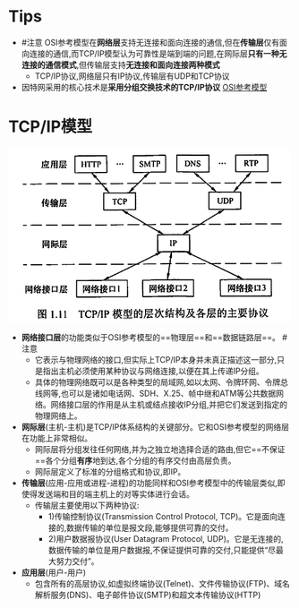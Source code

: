 # Tips
- #注意 OSI参考模型在**网络层**支持无连接和面向连接的通信,但在**传输层**仅有面向连接的通信,而TCP/IP模型认为可靠性是端到端的问题,在网际层**只有一种无连接的通信模式**,但传输层支持**无连接和面向连接两种模式**
	- TCP/IP协议,网络层只有IP协议,传输层有UDP和TCP协议
- 因特网采用的核心技术是**采用分组交换技术的TCP/IP协议**
[OSI参考模型](考研/408/计算机网络/OSI参考模型.md)
# TCP/IP模型
![](attachments/Pasted%20image%2020220928165724.png)
- **网络接口层**的功能类似于OSI参考模型的==物理层==和==数据链路层==。 #注意
	- 它表示与物理网络的接口,但实际上TCP/IP本身并未真正描述这一部分,只是指出主机必须使用某种协议与网络连接,以便在其上传递IP分组。
	- 具体的物理网络既可以是各种类型的局域网,如以太网、令牌环网、令牌总线网等,也可以是诸如电话网、SDH、X.25、帧中继和ATM等公共数据网络。网络接口层的作用是从主机或结点接收IP分组,并把它们发送到指定的物理网络上。
- **网际层**(主机-主机)是TCP/IP体系结构的关键部分。它和OSI参考模型的网络层在功能上非常相似。
	- 网际层将分组发往任何网络,并为之独立地选择合适的路由,但它==不保证==各个分组**有序**地到达,各个分组的有序交付由高层负责。
	- 网际层定义了标准的分组格式和协议,即IP。
- **传输层**(应用-应用或进程-进程)的功能同样和OSI参考模型中的传输层类似,即使得发送端和目的端主机上的对等实体进行会话。
	- 传输层主要使用以下两种协议:
		- 1)传输控制协议(Transmission Control Protocol, TCP)。它是面向连接的,数据传输的单位是报文段,能够提供可靠的交付。
		- 2)用户数据报协议(User Datagram Protocol, UDP)。它是无连接的,数据传输的单位是用户数据报,不保证提供可靠的交付,只能提供“尽最大努力交付”。
- **应用层**(用户-用户)
	- 包含所有的高层协议,如虚拟终端协议(Telnet)、文件传输协议(FTP)、域名解析服务(DNS)、电子邮件协议(SMTP)和超文本传输协议(HTTP)